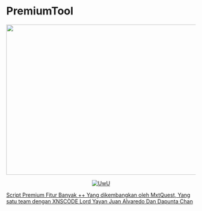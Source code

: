 # PremiumTool
<img src="https://media1.tenor.com/m/oDI9G-MmSQsAAAAC/zenitsu-kimetsu-no-yaiba.gif" width="800" height="400">
<p align="center">
  <a href="https://github.com/MrxMilzu"><img src="http://readme-typing-svg.herokuapp.com?color=FF000&center=true&vCenter=true&multiline=false&lines="Tools+Premium+Dikembangkan+Oleh+Orang+Ganteng alt="UwU">
</p>
Script Premium Fitur Banyak ++ Yang dikembangkan oleh MxtQuest, Yang satu team dengan XNSCODE Lord Yayan Juan Alvaredo Dan Dapunta Chan
